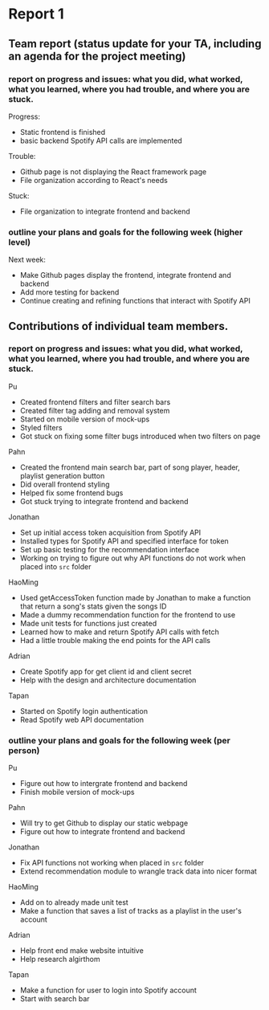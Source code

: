# Report 1

## Team report (status update for your TA, including an agenda for the project meeting)

### report on progress and issues: what you did, what worked, what you learned, where you had trouble, and where you are stuck.

Progress: 
 * Static frontend is finished
 * basic backend Spotify API calls are implemented

Trouble: 
 * Github page is not displaying the React framework page
 * File organization according to React's needs

Stuck: 
 * File organization to integrate frontend and backend

### outline your plans and goals for the following week (higher level)

Next week: 
 * Make Github pages display the frontend, integrate frontend and backend
 * Add more testing for backend
 * Continue creating and refining functions that interact with Spotify API

## Contributions of individual team members.

### report on progress and issues: what you did, what worked, what you learned, where you had trouble, and where you are stuck.

Pu
 * Created frontend filters and filter search bars
 * Created filter tag adding and removal system
 * Started on mobile version of mock-ups
 * Styled filters
 * Got stuck on fixing some filter bugs introduced when two filters on page

Pahn
 * Created the frontend main search bar, part of song player, header, playlist generation button
 * Did overall frontend styling
 * Helped fix some frontend bugs
 * Got stuck trying to integrate frontend and backend

Jonathan
 * Set up initial access token acquisition from Spotify API
 * Installed types for Spotify API and specified interface for token
 * Set up basic testing for the recommendation interface
 * Working on trying to figure out why API functions do not work when placed into `src` folder

HaoMing
 * Used getAccessToken function made by Jonathan to make a function that return a song's stats given the songs ID
 * Made a dummy recommendation function for the frontend to use
 * Made unit tests for functions just created
 * Learned how to make and return Spotify API calls with fetch
 * Had a little trouble making the end points for the API calls

Adrian
 * Create Spotify app for get client id and client secret
 * Help with the design and architecture documentation

Tapan
 * Started on Spotify login authentication
 * Read Spotify web API documentation

### outline your plans and goals for the following week (per person)

Pu 
 * Figure out how to intergrate frontend and backend
 * Finish mobile version of mock-ups 

Pahn
 * Will try to get Github to display our static webpage
 * Figure out how to integrate frontend and backend

Jonathan
 * Fix API functions not working when placed in `src` folder
 * Extend recommendation module to wrangle track data into nicer format

HaoMing
 * Add on to already made unit test
 * Make a function that saves a list of tracks as a playlist in the user's account

Adrian
 * Help front end make website intuitive
 * Help research algirthom

Tapan
 * Make a function for user to login into Spotify account
 * Start with search bar
